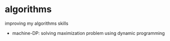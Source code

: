 # algorithms
improving my algorithms skills
- machine-DP: solving maximization problem using dynamic programming
